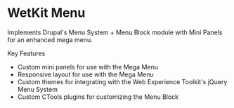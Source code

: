 WetKit Menu
===========
Implements Drupal's Menu System + Menu Block module with Mini Panels for an enhanced mega menu.

Key Features
* Custom mini panels for use with the Mega Menu
* Responsive layout for use with the Mega Menu
* Custom themes for integrating with the Web Experience Toolkit's jQuery Menu System
* Custom CTools plugins for customizing the Menu Block
